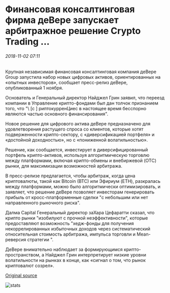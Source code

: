 # Финансовая консалтинговая фирма деВере запускает арбитражное решение Crypto Trading ...

###### 2018-11-02 07:11

Крупная независимая финансовая консалтинговая компания деВере Group запустила набор новых цифровых активов, ориентированных на «опытных инвесторов», сообщает пресс-релиз деВере, опубликованный 1 ноября.

Основатель и Генеральный директор Найджел Грин заявил, что переезд компании в Управление крипто-фондами был дан толчок признанием того, что "\ [c \] риптокурренЦиес в настоящее время бесспорно являются частью основного финансирования".

Новое решение для цифрового актива деВере предназначено для удовлетворения растущего спроса со клиентов, которые хотят подверженности крипто-сектору, с «диверсификацией портфеля» и «достойной доходностью», но с «пониженной волатильностью».

Решение, как сообщается, инвестирует в диверсифицированный портфель крипто-активов, используя алгоритмическую торговлю между платформами, включая крипто-обмены и внебиржевой (OTC) рынки, для максимизации возможностей арбитража.

В пресс-релизе предлагается, чтобы арбитраж, когда цена криптовалюты, такой как Bitcoin (BTC) или Эфириум (ETH), разкралась между платформами, можно было алгоритмически оптимизировать, и заявляет, что решение деВере позволяет инвесторам генерировать прибыль от кросс-платформенные сделки "с небольшим или нет направленного рыночного риска".

Далма Capital Генеральный директор заХара Цефаратти сказал, что крипто рынки "изобилуют с прочной неэффективности", которые предоставляют возможность "хедж-фонды для получения некоррелированных избыточных доходов через систематический относительная стоимость арбитража, импульса торговли и Mean-реверсия стратегии ".

ДеВере внимательно наблюдает за формирующимся крипто-пространством, а Найджел Грин интерпретирует низкие уровни волатильности на рынках в конце, как «сигнал о том, что рынок криптовалют созрел».

[Original source](https://cointelegraph.com/news/financial-consulting-firm-devere-launches-arbitrage-crypto-trading-solution)

![stats](https://c.statcounter.com/11760860/0/a89fa40b/1/ "stats")
